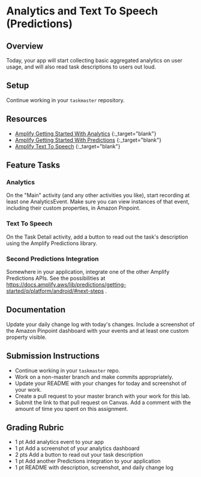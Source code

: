# Analytics and Text To Speech (Predictions)

## Overview

Today, your app will start collecting basic aggregated analytics on user usage, and will also read task descriptions to users out loud.

## Setup

Continue working in your `taskmaster` repository.

## Resources

* [Amplify Getting Started With Analytics](https://docs.amplify.aws/lib/analytics/getting-started/q/platform/android/) {:_target="blank"}
* [Amplify Getting Started With Predictions](https://docs.amplify.aws/lib/predictions/getting-started/q/platform/android/) {:_target="blank"}
* [Amplify Text To Speech](https://docs.amplify.aws/lib/predictions/text-speech/q/platform/android/) {:_target="blank"}

## Feature Tasks

### Analytics

On the "Main" activity (and any other activities you like), start recording at least one AnalyticsEvent. Make sure you can view instances of that event, including their custom properties, in Amazon Pinpoint.

### Text To Speech

On the Task Detail activity, add a button to read out the task's description using the Amplify Predictions library.

### Second Predictions Integration

Somewhere in your application, integrate one of the other Amplify Predictions APIs. See the possibilities at https://docs.amplify.aws/lib/predictions/getting-started/q/platform/android/#next-steps .

## Documentation

Update your daily change log with today's changes. Include a screenshot of the Amazon Pinpoint dashboard with your events and at least one custom property visible.

## Submission Instructions

* Continue working in your `taskmaster` repo.
* Work on a non-master branch and make commits appropriately.
* Update your README with your changes for today and screenshot of your work.
* Create a pull request to your master branch with your work for this lab.
* Submit the link to that pull request on Canvas. Add a comment with the amount of time you spent on this assignment.

## Grading Rubric

* 1 pt   Add analytics event to your app
* 1 pt   Add a screenshot of your analytics dashboard
* 2 pts  Add a button to read out your task description
* 1 pt   Add another Predictions integration to your application
* 1 pt   README with description, screenshot, and daily change log
